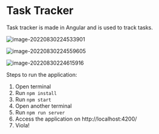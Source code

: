 # Task Tracker
Task tracker is made in Angular and is used to track tasks.

![image-20220830224533901](https://user-images.githubusercontent.com/40558269/187509947-78885f0a-e758-44f1-acdd-d3a7a36ea12f.png)

![image-20220830224559605](https://user-images.githubusercontent.com/40558269/187509979-357347df-9c19-4deb-bc2b-1f9107730d56.png)

![image-20220830224615916](https://user-images.githubusercontent.com/40558269/187509994-03373bdd-616a-4be0-8182-40122b21b2fa.png)

Steps to run the application:

1. Open terminal
2. Run `npm install`
3. Run `npm start`
4. Open another terminal
5. Run `npm run server`
6. Access the application on http://localhost:4200/
7. Viola!
